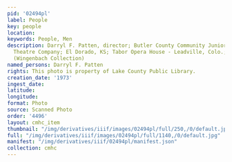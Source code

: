 ```yaml
---
pid: '02494pl'
label: People
key: people
location: 
keywords: People, Men
description: Darryl F. Patten, director; Butler County Community Junior College Repertory
  Theatre Company; El Dorado, KS; Tabor Opera House - Leadville, Colo.; Summer 1973
  (Wingenbach Collection)
named_persons: Darryl F. Patten
rights: This photo is property of Lake County Public Library.
creation_date: '1973'
ingest_date: 
latitude: 
longitude: 
format: Photo
source: Scanned Photo
order: '4496'
layout: cmhc_item
thumbnail: "/img/derivatives/iiif/images/02494pl/full/250,/0/default.jpg"
full: "/img/derivatives/iiif/images/02494pl/full/1140,/0/default.jpg"
manifest: "/img/derivatives/iiif/02494pl/manifest.json"
collection: cmhc
---
```

